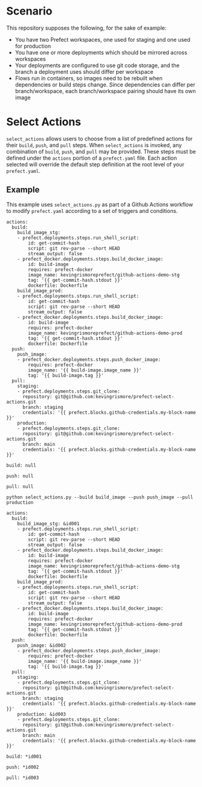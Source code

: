 # Scenario

This repository supposes the following, for the sake of example:

- You have two Prefect workspaces, one used for staging and one used for production
- You have one or more deployments which should be mirrored across workspaces
- Your deployments are configured to use git code storage, and the branch a deployment uses should differ per workspace
- Flows run in containers, so images need to be rebuilt when dependencies or build steps change. Since dependencies can differ per branch/workspace, each branch/workspace pairing should have its own image

# Select Actions

`select_actions` allows users to choose from a list of predefined actions for their `build`, `push`, and `pull` steps. When `select_actions` is invoked, any combination of `build`, `push`, and `pull` may be provided. These steps must be defined under the `actions` portion of a `prefect.yaml` file. Each action selected will override the default step definition at the root level of your `prefect.yaml`.

## Example

This example uses `select_actions.py` as part of a Github Actions workflow to modify `prefect.yaml` according to a set of triggers and conditions.

```
actions:
  build:
    build_image_stg:
    - prefect.deployments.steps.run_shell_script:
        id: get-commit-hash
        script: git rev-parse --short HEAD
        stream_output: false
    - prefect_docker.deployments.steps.build_docker_image:
        id: build-image
        requires: prefect-docker
        image_name: kevingrismoreprefect/github-actions-demo-stg
        tag: '{{ get-commit-hash.stdout }}'
        dockerfile: Dockerfile
    build_image_prod:
    - prefect.deployments.steps.run_shell_script:
        id: get-commit-hash
        script: git rev-parse --short HEAD
        stream_output: false
    - prefect_docker.deployments.steps.build_docker_image:
        id: build-image
        requires: prefect-docker
        image_name: kevingrismoreprefect/github-actions-demo-prod
        tag: '{{ get-commit-hash.stdout }}'
        dockerfile: Dockerfile
  push:
    push_image:
    - prefect_docker.deployments.steps.push_docker_image:
        requires: prefect-docker
        image_name: '{{ build-image.image_name }}'
        tag: '{{ build-image.tag }}'
  pull:
    staging:
    - prefect.deployments.steps.git_clone:
      repository: git@github.com:kevingrismore/prefect-select-actions.git
      branch: staging
      credentials: '{{ prefect.blocks.github-credentials.my-block-name }}'
    production:
    - prefect.deployments.steps.git_clone:
      repository: git@github.com:kevingrismore/prefect-select-actions.git
      branch: main
      credentials: '{{ prefect.blocks.github-credentials.my-block-name }}'

build: null

push: null

pull: null
```

`python select_actions.py --build build_image --push push_image --pull production`

```
actions:
  build:
    build_image_stg: &id001
    - prefect.deployments.steps.run_shell_script:
        id: get-commit-hash
        script: git rev-parse --short HEAD
        stream_output: false
    - prefect_docker.deployments.steps.build_docker_image:
        id: build-image
        requires: prefect-docker
        image_name: kevingrismoreprefect/github-actions-demo-stg
        tag: '{{ get-commit-hash.stdout }}'
        dockerfile: Dockerfile
    build_image_prod:
    - prefect.deployments.steps.run_shell_script:
        id: get-commit-hash
        script: git rev-parse --short HEAD
        stream_output: false
    - prefect_docker.deployments.steps.build_docker_image:
        id: build-image
        requires: prefect-docker
        image_name: kevingrismoreprefect/github-actions-demo-prod
        tag: '{{ get-commit-hash.stdout }}'
        dockerfile: Dockerfile
  push:
    push_image: &id002
    - prefect_docker.deployments.steps.push_docker_image:
        requires: prefect-docker
        image_name: '{{ build-image.image_name }}'
        tag: '{{ build-image.tag }}'
  pull:
    staging:
    - prefect.deployments.steps.git_clone:
      repository: git@github.com:kevingrismore/prefect-select-actions.git
      branch: staging
      credentials: '{{ prefect.blocks.github-credentials.my-block-name }}'
    production: &id003
    - prefect.deployments.steps.git_clone:
      repository: git@github.com:kevingrismore/prefect-select-actions.git
      branch: main
      credentials: '{{ prefect.blocks.github-credentials.my-block-name }}'

build: *id001

push: *id002

pull: *id003
```
